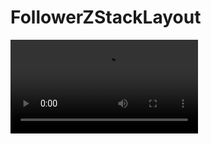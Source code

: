 # FollowerZStackLayout

<video src=https://user-images.githubusercontent.com/17096532/228388699-bcd6a2a6-ea3a-4178-b9a9-9f9f2a34434c.mov />
